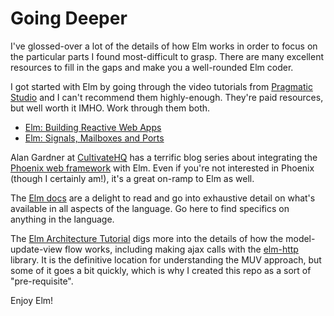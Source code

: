 # Going Deeper

I've glossed-over a lot of the details of how Elm works in order to focus on the particular parts I found most-difficult to grasp. There are many excellent resources to fill in the gaps and make you a well-rounded Elm coder.

I got started with Elm by going through the video tutorials from [Pragmatic Studio](https://pragmaticstudio.com/) and I can't recommend them highly-enough. They're paid resources, but well worth it IMHO. Work through them both.

- [Elm: Building Reactive Web Apps](https://pragmaticstudio.com/elm)
- [Elm: Signals, Mailboxes and Ports](https://pragmaticstudio.com/elm-signals)

Alan Gardner at [CultivateHQ](http://www.cultivatehq.com) has a terrific blog series about integrating the [Phoenix web framework](http://www.cultivatehq.com/posts/phoenix-elm-1/) with Elm. Even if you're not interested in Phoenix (though I certainly am!), it's a great on-ramp to Elm as well.

The [Elm docs](http://elm-lang.org/docs) are a delight to read and go into exhaustive detail on what's available in all aspects of the language. Go here to find specifics on anything in the language.

The [Elm Architecture Tutorial](https://github.com/evancz/elm-architecture-tutorial) digs more into the details of how the model-update-view flow works, including making ajax calls with the [elm-http](https://github.com/evancz/elm-http) library. It is the definitive location for understanding the MUV approach, but some of it goes a bit quickly, which is why I created this repo as a sort of "pre-requisite".

Enjoy Elm!

